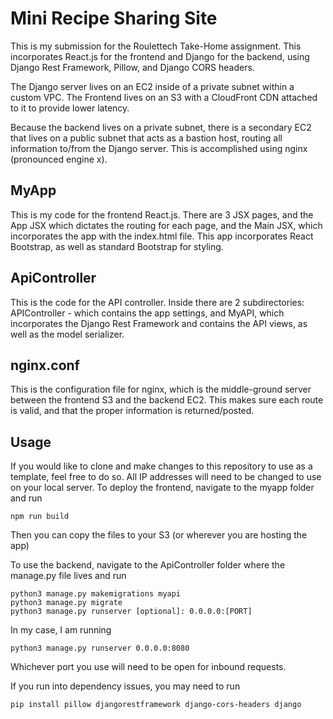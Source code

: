 # Mini Recipe Sharing Site

This is my submission for the Roulettech Take-Home assignment. This incorporates React.js for the frontend and Django for the backend, using Django Rest Framework, Pillow, and Django CORS headers.

The Django server lives on an EC2 inside of a private subnet within a custom VPC. The Frontend lives on an S3 with a CloudFront CDN attached to it to provide lower latency.

Because the backend lives on a private subnet, there is a secondary EC2 that lives on a public subnet that acts as a bastion host, routing all information to/from the Django server. This is accomplished using nginx (pronounced engine x).

## MyApp
This is my code for the frontend React.js. There are 3 JSX pages, and the App JSX which dictates the routing for each page, and the Main JSX, which incorporates the app with the index.html file. This app incorporates React Bootstrap, as well as standard Bootstrap for styling.

## ApiController
This is the code for the API controller. Inside there are 2 subdirectories: APIController - which contains the app settings, and MyAPI, which incorporates the Django Rest Framework and contains the API views, as well as the model serializer.

## nginx.conf
This is the configuration file for nginx, which is the middle-ground server between the frontend S3 and the backend EC2. This makes sure each route is valid, and that the proper information is returned/posted.

## Usage
If you would like to clone and make changes to this repository to use as a template, feel free to do so. All IP addresses will need to be changed to use on your local server. To deploy the frontend, navigate to the myapp folder and run

    npm run build
Then you can copy the files to your S3 (or wherever you are hosting the app)

To use the backend, navigate to the ApiController folder where the manage.py file lives and run

    python3 manage.py makemigrations myapi
    python3 manage.py migrate
    python3 manage.py runserver [optional]: 0.0.0.0:[PORT]

In my case, I am running

    python3 manage.py runserver 0.0.0.0:8080

Whichever port you use will need to be open for inbound requests.

If you run into dependency issues, you may need to run

    pip install pillow djangorestframework django-cors-headers django

